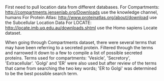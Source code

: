 First need to pull location data from different databases. 
For Compartments: http://compartments.jensenlab.org/Downloads use the knowledge channel, humans
For Protein Atlas: http://www.proteinatlas.org/about/download use the Subcellular Location Data
For LOCATE: http://locate.imb.uq.edu.au/downloads.shtml use the Homo sapiens Locate dataset.

When going through Compartments dataset, there were several terms that may have been referring to a secreted protein. Filtered through the terms and narrowed it down to a few to compile a list of possible secreted proteins.
Terms used for compartments: 'Vesicle', 'Secretory', 'Extracellular'. 'Golgi' and 'ER' were also used but after review of the terms that came from searching the two key words; 'ER to Golgi' was determined to be the best possible search term.

